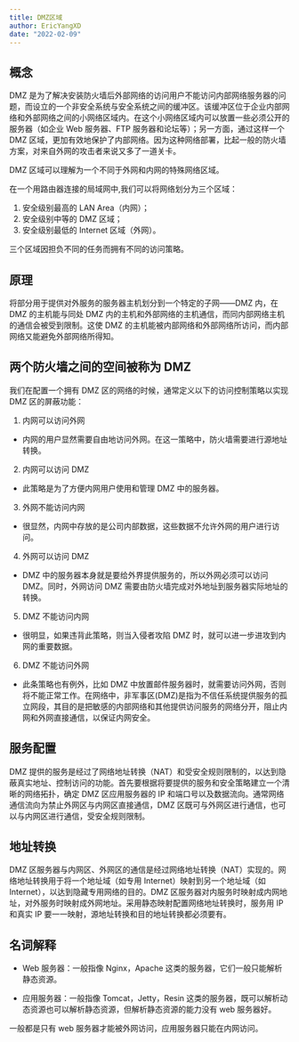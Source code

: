 ```yaml
---
title: DMZ区域
author: EricYangXD
date: "2022-02-09"
---
```


## 概念

DMZ 是为了解决安装防火墙后外部网络的访问用户不能访问内部网络服务器的问题，而设立的一个非安全系统与安全系统之间的缓冲区。该缓冲区位于企业内部网络和外部网络之间的小网络区域内。在这个小网络区域内可以放置一些必须公开的服务器（如企业 Web 服务器、FTP 服务器和论坛等）；另一方面，通过这样一个 DMZ 区域，更加有效地保护了内部网络。因为这种网络部署，比起一般的防火墙方案，对来自外网的攻击者来说又多了一道关卡。

DMZ 区域可以理解为一个不同于外网和内网的特殊网络区域。

在一个用路由器连接的局域网中,我们可以将网络划分为三个区域：

1. 安全级别最高的 LAN Area（内网）；
2. 安全级别中等的 DMZ 区域；
3. 安全级别最低的 Internet 区域（外网）。

三个区域因担负不同的任务而拥有不同的访问策略。

## 原理

将部分用于提供对外服务的服务器主机划分到一个特定的子网——DMZ 内，在 DMZ 的主机能与同处 DMZ 内的主机和外部网络的主机通信，而同内部网络主机的通信会被受到限制。这使 DMZ 的主机能被内部网络和外部网络所访问，而内部网络又能避免外部网络所得知。

## 两个防火墙之间的空间被称为 DMZ

我们在配置一个拥有 DMZ 区的网络的时候，通常定义以下的访问控制策略以实现 DMZ 区的屏蔽功能：

1. 内网可以访问外网

-   内网的用户显然需要自由地访问外网。在这一策略中，防火墙需要进行源地址转换。

2. 内网可以访问 DMZ

-   此策略是为了方便内网用户使用和管理 DMZ 中的服务器。

3. 外网不能访问内网

-   很显然，内网中存放的是公司内部数据，这些数据不允许外网的用户进行访问。

4. 外网可以访问 DMZ

-   DMZ 中的服务器本身就是要给外界提供服务的，所以外网必须可以访问 DMZ。同时，外网访问 DMZ 需要由防火墙完成对外地址到服务器实际地址的转换。

5. DMZ 不能访问内网

-   很明显，如果违背此策略，则当入侵者攻陷 DMZ 时，就可以进一步进攻到内网的重要数据。

6. DMZ 不能访问外网

-   此条策略也有例外，比如 DMZ 中放置邮件服务器时，就需要访问外网，否则将不能正常工作。在网络中，非军事区(DMZ)是指为不信任系统提供服务的孤立网段，其目的是把敏感的内部网络和其他提供访问服务的网络分开，阻止内网和外网直接通信，以保证内网安全。

## 服务配置

DMZ 提供的服务是经过了网络地址转换（NAT）和受安全规则限制的，以达到隐蔽真实地址、控制访问的功能。首先要根据将要提供的服务和安全策略建立一个清晰的网络拓扑，确定 DMZ 区应用服务器的 IP 和端口号以及数据流向。通常网络通信流向为禁止外网区与内网区直接通信，DMZ 区既可与外网区进行通信，也可以与内网区进行通信，受安全规则限制。

## 地址转换

DMZ 区服务器与内网区、外网区的通信是经过网络地址转换（NAT）实现的。网络地址转换用于将一个地址域（如专用 Internet）映射到另一个地址域（如 Internet），以达到隐藏专用网络的目的。DMZ 区服务器对内服务时映射成内网地址，对外服务时映射成外网地址。采用静态映射配置网络地址转换时，服务用 IP 和真实 IP 要一一映射，源地址转换和目的地址转换都必须要有。

## 名词解释

-   Web 服务器：一般指像 Nginx，Apache 这类的服务器，它们一般只能解析静态资源。

-   应用服务器：一般指像 Tomcat，Jetty，Resin 这类的服务器，既可以解析动态资源也可以解析静态资源，但解析静态资源的能力没有 web 服务器好。

一般都是只有 web 服务器才能被外网访问，应用服务器只能在内网访问。
